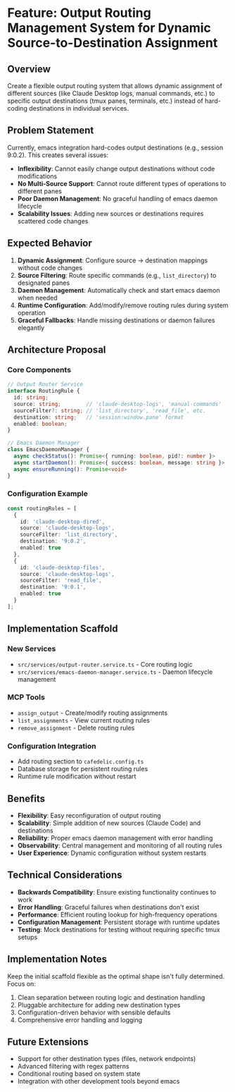 # Feature: Output Routing Management System for Dynamic Source-to-Destination Assignment

## Overview
Create a flexible output routing system that allows dynamic assignment of different sources (like Claude Desktop logs, manual commands, etc.) to specific output destinations (tmux panes, terminals, etc.) instead of hard-coding destinations in individual services.

## Problem Statement
Currently, emacs integration hard-codes output destinations (e.g., session 9:0.2). This creates several issues:
- **Inflexibility**: Cannot easily change output destinations without code modifications
- **No Multi-Source Support**: Cannot route different types of operations to different panes
- **Poor Daemon Management**: No graceful handling of emacs daemon lifecycle
- **Scalability Issues**: Adding new sources or destinations requires scattered code changes

## Expected Behavior
1. **Dynamic Assignment**: Configure source → destination mappings without code changes
2. **Source Filtering**: Route specific commands (e.g., `list_directory`) to designated panes
3. **Daemon Management**: Automatically check and start emacs daemon when needed
4. **Runtime Configuration**: Add/modify/remove routing rules during system operation
5. **Graceful Fallbacks**: Handle missing destinations or daemon failures elegantly

## Architecture Proposal

### Core Components
```typescript
// Output Router Service
interface RoutingRule {
  id: string;
  source: string;        // 'claude-desktop-logs', 'manual-commands'
  sourceFilter?: string; // 'list_directory', 'read_file', etc.
  destination: string;   // 'session:window.pane' format
  enabled: boolean;
}

// Emacs Daemon Manager
class EmacsDaemonManager {
  async checkStatus(): Promise<{ running: boolean, pid?: number }>
  async startDaemon(): Promise<{ success: boolean, message: string }>
  async ensureRunning(): Promise<void>
}
```

### Configuration Example
```typescript
const routingRules = [
  {
    id: 'claude-desktop-dired',
    source: 'claude-desktop-logs',
    sourceFilter: 'list_directory',
    destination: '9:0.2',
    enabled: true
  },
  {
    id: 'claude-desktop-files',
    source: 'claude-desktop-logs',
    sourceFilter: 'read_file', 
    destination: '9:0.1',
    enabled: true
  }
];
```

## Implementation Scaffold

### New Services
- `src/services/output-router.service.ts` - Core routing logic
- `src/services/emacs-daemon-manager.service.ts` - Daemon lifecycle management

### MCP Tools
- `assign_output` - Create/modify routing assignments
- `list_assignments` - View current routing rules
- `remove_assignment` - Delete routing rules

### Configuration Integration
- Add routing section to `cafedelic.config.ts`
- Database storage for persistent routing rules
- Runtime rule modification without restart

## Benefits
- **Flexibility**: Easy reconfiguration of output routing
- **Scalability**: Simple addition of new sources (Claude Code) and destinations
- **Reliability**: Proper emacs daemon management with error handling
- **Observability**: Central management and monitoring of all routing rules
- **User Experience**: Dynamic configuration without system restarts

## Technical Considerations
- **Backwards Compatibility**: Ensure existing functionality continues to work
- **Error Handling**: Graceful failures when destinations don't exist
- **Performance**: Efficient routing lookup for high-frequency operations
- **Configuration Management**: Persistent storage with runtime updates
- **Testing**: Mock destinations for testing without requiring specific tmux setups

## Implementation Notes
Keep the initial scaffold flexible as the optimal shape isn't fully determined. Focus on:
1. Clean separation between routing logic and destination handling
2. Pluggable architecture for adding new destination types
3. Configuration-driven behavior with sensible defaults
4. Comprehensive error handling and logging

## Future Extensions
- Support for other destination types (files, network endpoints)
- Advanced filtering with regex patterns
- Conditional routing based on system state
- Integration with other development tools beyond emacs